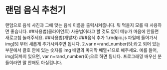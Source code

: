 # 랜덤 음식 추천기
  랜덤으로 음식 사진과 그에 맞는 음식 이름을 출력시켜줍니다.
  뭐 먹을지 모를 때 사용하면 좋습니다.
##사용법(클라이언트)
  사용법이라고 할 것도 없이 메뉴가 마음에 안들면 새로고침 눌러주세요.
##사용법(개발자)
###음식 추가
  1.rndpic.js 파일에 들어가서 img[5] 부터 새롭게 추가시켜주면 됩니다.
  2.var n=rand_number(5);라고 되어 있는 부분에서 괄호 안에 있는 숫자를 img 배열의 마지막 배열+1으로 해주세요. 예를 들어, img[5]까지 있으면, var   n=rand_number(6);으로 하면 됩니다. 프로그래밍 배우신 분들이라면 말 안해도 아실겁니다.

